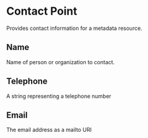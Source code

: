 # Contact Point
Provides contact information for a metadata resource. 

## Name
Name of person or organization to contact. 

## Telephone
A string representing a telephone number

## Email
The email address as a mailto URI 